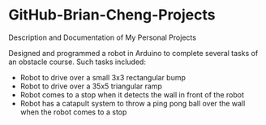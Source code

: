 # GitHub-Brian-Cheng-Projects
Description and Documentation of My Personal Projects

Designed and programmed a robot in Arduino to complete several tasks of an obstacle course. Such tasks included:
- Robot to drive over a small 3x3 rectangular bump
- Robot to drive over a 35x5 triangular ramp
- Robot comes to a stop when it detects the wall in front of the robot
- Robot has a catapult system to throw a ping pong ball over the wall when the robot comes to a stop

